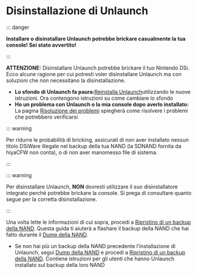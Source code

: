 ---
---

# Disinstallazione di Unlaunch

::: danger

**Installare o disinstallare Unlaunch potrebbe brickare casualmente la tua console! Sei stato avvertito!**

:::

**ATTENZIONE:** Disinstallare Unlaunch potrebbe brickare il tuo Nintendo DSi. Ecco alcune ragione per cui potresti voler disinstallare Unlaunch ma con soluzioni che non necessitano la disinstallazione.

- **Lo sfondo di Unlaunch fa paura:**[Reinstalla Unlaunch](installing-unlaunch)utilizzando le nuove istruzioni. Ora contengono istruzioni su come cambiare lo sfondo
- **Ho un problema con Unlaunch o la mia console dopo averlo installato:** La pagina [Risoluzione dei problemi](troubleshooting.html#unlaunch) spiegherà come risolvere i problemi che potrebbero verificarsi

::: warning

Per ridurre le probabilità di bricking, assicurati di non aver installato nessun titolo DSiWare illegale nel backup della tua NAND (la SDNAND fornita da hiyaCFW non conta), o di non aver manomesso file di sistema.

:::

::: warning

Per disinstallare Unlaunch, **NON** dovresti utilizzare il suo disinstallatore integrato perché potrebbe brickare la console. Si prega di consultare quanto segue per la corretta disinstallazione.

:::

Una volta lette le informazioni di cui sopra, procedi a [Ripristino di un backup della NAND](restoring-nand). Questa guida ti aiuterà a flashare il backup della NAND che hai fatto durante il [Dump della NAND](dumping-nand).
- Se non hai più un backup della NAND precedente l'installazione di Unlaunch, segui [Dump della NAND](dumping-nand) e procedi a [Ripristino di un backup della NAND](restoring-nand). Contiene istruzioni per gli utenti che hanno Unlaunch installato sul backup della loro NAND
